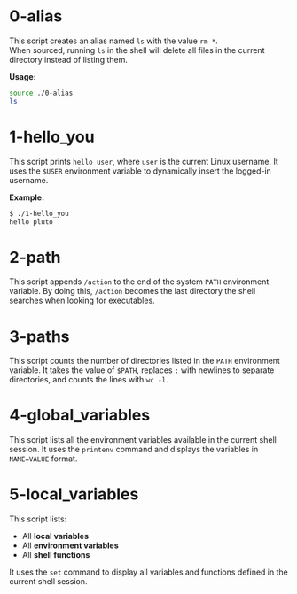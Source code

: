 # 0-alias
This script creates an alias named `ls` with the value `rm *`.  
When sourced, running `ls` in the shell will delete all files in the current directory instead of listing them.  

**Usage:**
```bash
source ./0-alias
ls
```



# 1-hello_you

This script prints `hello user`, where `user` is the current Linux username.
It uses the `$USER` environment variable to dynamically insert the logged-in username.

**Example:**
```bash
$ ./1-hello_you
hello pluto
```



# 2-path

This script appends `/action` to the end of the system `PATH` environment variable.
By doing this, `/action` becomes the last directory the shell searches when looking for executables.



# 3-paths

This script counts the number of directories listed in the `PATH` environment variable.
It takes the value of `$PATH`, replaces `:` with newlines to separate directories, and counts the lines with `wc -l`.



# 4-global_variables

This script lists all the environment variables available in the current shell session.
It uses the `printenv` command and displays the variables in `NAME=VALUE` format.



# 5-local_variables

This script lists:
- All **local variables**
- All **environment variables**
- All **shell functions**

It uses the `set` command to display all variables and functions defined in the current shell session.

